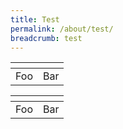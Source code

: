 ```yaml
---
title: Test
permalink: /about/test/
breadcrumb: test 
---
```


| <!-- -->    | <!-- -->    |
|-------------|-------------|
| Foo         | Bar         |

| <!-- -->    | <!-- -->    |
|-------------|-------------|
| Foo         | Bar         |

